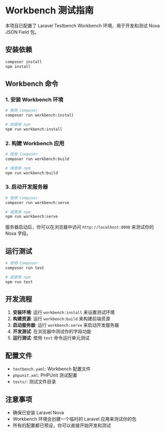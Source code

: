 # Workbench 测试指南

本项目已配置了 Laravel Testbench Workbench 环境，用于开发和测试 Nova JSON Field 包。

## 安装依赖

```bash
composer install
npm install
```

## Workbench 命令

### 1. 安装 Workbench 环境

```bash
# 使用 Composer
composer run workbench:install

# 或使用 npm
npm run workbench:install
```

### 2. 构建 Workbench 应用

```bash
# 使用 Composer
composer run workbench:build

# 或使用 npm
npm run workbench:build
```

### 3. 启动开发服务器

```bash
# 使用 Composer
composer run workbench:serve

# 或使用 npm
npm run workbench:serve
```

服务器启动后，你可以在浏览器中访问 `http://localhost:8000` 来测试你的 Nova 字段。

## 运行测试

```bash
# 使用 Composer
composer run test

# 或使用 npm
npm run test
```

## 开发流程

1. **安装环境**: 运行 `workbench:install` 来设置测试环境
2. **构建资源**: 运行 `workbench:build` 来构建前端资源
3. **启动服务器**: 运行 `workbench:serve` 来启动开发服务器
4. **开发测试**: 在浏览器中测试你的字段功能
5. **运行测试**: 使用 `test` 命令运行单元测试

## 配置文件

- `testbench.yaml`: Workbench 配置文件
- `phpunit.xml`: PHPUnit 测试配置
- `tests/`: 测试文件目录

## 注意事项

- 确保已安装 Laravel Nova
- Workbench 环境会创建一个临时的 Laravel 应用来测试你的包
- 所有的配置都已预设，你可以直接开始开发和测试